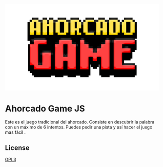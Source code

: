 ![Ahorcado Game](assets/img/logo-principal.png)
# Ahorcado Game JS

Este es el juego tradicional del ahorcado. Consiste en descubrir la palabra con un máximo de 6 intentos. Puedes pedir una pista y así hacer el juego mas fácil .


## License
[GPL3](https://www.gnu.org/licenses/gpl-3.0.html)